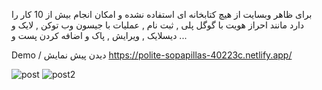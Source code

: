  برای ظاهر وبسایت از هیچ کتابخانه ای استفاده نشده و امکان انجام بیش از 10 کار را دارد مانند احراز هویت با گوگل پلی , ثبت نام , عملیات با جیسون وب توکن , لایک و 
دیسلایک , ویرایش , پاک و اضافه کردن پست و ...

Demo / دیدن پیش نمایش
https://polite-sopapillas-40223c.netlify.app/

![post](https://user-images.githubusercontent.com/94756062/182465175-5c130db3-bc7c-411c-a173-498ffa322c82.png)
![post2](https://user-images.githubusercontent.com/94756062/182465437-34961d58-8da8-4d26-9a3a-be6338a82cd9.png)
